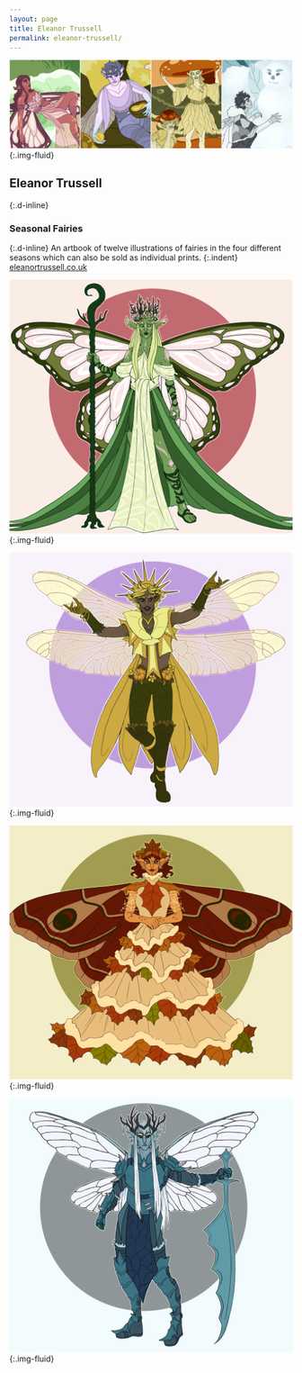 ```yaml
---
layout: page
title: Eleanor Trussell
permalink: eleanor-trussell/
---
```

![4 digital artworks featuring illustrated fairy characters](../images/trussell_ellie_01.png "Concept artwork"){:.img-fluid}
## Eleanor Trussell
{:.d-inline}
### Seasonal Fairies
{:.d-inline}
An artbook of twelve illustrations of fairies in the four different seasons which can also be sold as individual prints.
{:.indent}
[eleanortrussell.co.uk](https://eleanortrussell.co.uk)

![Digital artworks featuring illustrated fairy character](../images/trussell_ellie_02.png "Concept artwork"){:.img-fluid}

![Digital artworks featuring illustrated fairy character](../images/trussell_ellie_03.png "Concept artwork"){:.img-fluid}

![Digital artworks featuring illustrated fairy character](../images/trussell_ellie_04.png "Concept artwork"){:.img-fluid}

![Digital artworks featuring illustrated fairy character](../images/trussell_ellie_05.png "Concept artwork"){:.img-fluid}
